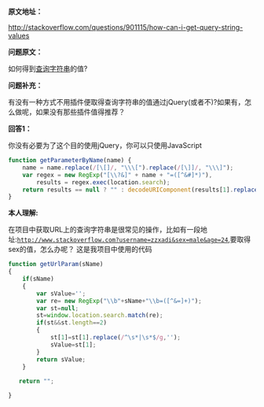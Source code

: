 __原文地址：__

http://stackoverflow.com/questions/901115/how-can-i-get-query-string-values

__问题原文：__

如何得到[查询字符串](http://en.wikipedia.org/wiki/Query_string)的值?  

__问题补充：__

有没有一种方式不用插件便取得查询字符串的值通过jQuery(或者不)?如果有，怎么做呢，如果没有那些插件值得推荐？

__回答1：__

你没有必要为了这个目的使用jQuery，你可以只使用JavaScript
```js
function getParameterByName(name) {
    name = name.replace(/[\[]/, "\\\[").replace(/[\]]/, "\\\]");
    var regex = new RegExp("[\\?&]" + name + "=([^&#]*)"),
        results = regex.exec(location.search);
    return results == null ? "" : decodeURIComponent(results[1].replace(/\+/g, " "));
}
```

__本人理解:__

在项目中获取URL上的查询字符串是很常见的操作，比如有一段地址:<code>http://www.stackoverflow.com?username=zzxadi&sex=male&age=24</code>,要取得sex的值，怎么办呢？
这是我项目中使用的代码
```js
function getUrlParam(sName)
{	
	if(sName)
	{
		var sValue='';
		var re= new RegExp("\\b"+sName+"\\b=([^&=]+)");
		var st=null;
		st=window.location.search.match(re);
		if(st&&st.length==2)
		{	
			st[1]=st[1].replace(/^\s*|\s*$/g,'');
			sValue=st[1];
		}
		return sValue;
	}
	
   return "";

}
```

